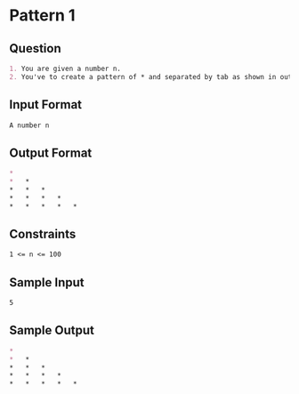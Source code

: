 # Pattern 1

## Question

```markdown
1. You are given a number n.
2. You've to create a pattern of * and separated by tab as shown in output format.

```

## Input Format

```markdown
A number n
```

## Output Format

```markdown
*	
*	*	
*	*	*	
*	*	*	*	
*	*	*	*	*
```

## Constraints

```markdown
1 <= n <= 100
```

## Sample Input

```markdown
5
```

## Sample Output

```markdown
*	
*	*	
*	*	*	
*	*	*	*	
*	*	*	*	*
```
